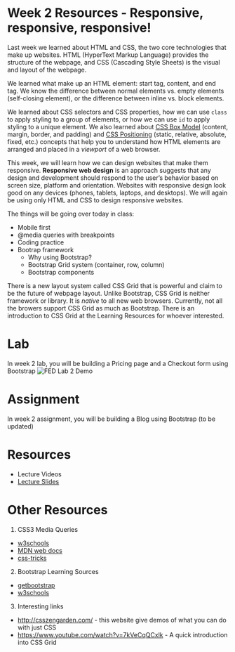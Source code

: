 # Week 2 Resources - Responsive, responsive, responsive!
Last week we learned about HTML and CSS, the two core technologies that make up websites. HTML (HyperText Markup Language) provides the structure of the webpage, and CSS (Cascading Style Sheets) is the visual and layout of the webpage. 

We learned what make up an HTML element: start tag, content, and end tag. We know the difference between normal elements vs. empty elements (self-closing element), or the difference between inline vs. block elements. 

We learned about CSS selectors and CSS properties, how we can use `class` to apply styling to a group of elements, or how we can use `id` to apply styling to a unique element. We also learned about [CSS Box Model](https://www.w3schools.com/css/css_boxmodel.asp) (content, margin, border, and padding) and [CSS Positioning](https://css-tricks.com/almanac/properties/p/position/) (static, relative, absolute, fixed, etc.) concepts that help you to understand how HTML elements are arranged and placed in a *viewport* of a web browser.

This week, we will learn how we can design websites that make them responsive. **Responsive web design** is an approach suggests that any design and development should respond to the user’s behavior based on screen size, platform and orientation. Websites with responsive design look good on any devices (phones, tablets, laptops, and desktops). We will again be using only HTML and CSS to design responsive websites. 

The things will be going over today in class:
* Mobile first
* @media queries with breakpoints
* Coding practice
* Bootrap framework 
    - Why using Bootstrap? 
    - Bootstrap Grid system (container, row, column)
    - Bootstrap components

There is a new layout system called CSS Grid that is powerful and claim to be the future of webpage layout. Unlike Bootstrap, CSS Grid is neither framework or library. It is *native* to all new web browsers. Currently, not all the browers support CSS Grid as much as Bootstrap. There is an introduction to CSS Grid at the Learning Resources for whoever interested.

# Lab
In week 2 lab, you will be building a Pricing page and a Checkout form using Bootstrap 
<img src='https://i.imgur.com/J2wF1H1.gif' alt='FED Lab 2 Demo' />

# Assignment
In week 2 assignment, you will be building a Blog using Bootstrap (to be updated)

# Resources 
- Lecture Videos
- [Lecture Slides]()

# Other Resources
1) CSS3 Media Queries
- [w3schools](https://www.w3schools.com/cssref/css3_pr_mediaquery.asp)
- [MDN web docs](https://developer.mozilla.org/en-US/docs/Web/CSS/Media_Queries/Using_media_queries)
- [css-tricks](https://css-tricks.com/snippets/css/media-queries-for-standard-devices/) 
2) Bootstrap Learning Sources
- [getbootstrap](https://getbootstrap.com/docs/4.1/getting-started/introduction/)
- [w3schools](https://www.w3schools.com/bootstrap4/default.asp)
3) Interesting links
- http://csszengarden.com/ - this website give demos of what you can do with just CSS
- https://www.youtube.com/watch?v=7kVeCqQCxlk - A quick introduction into CSS Grid